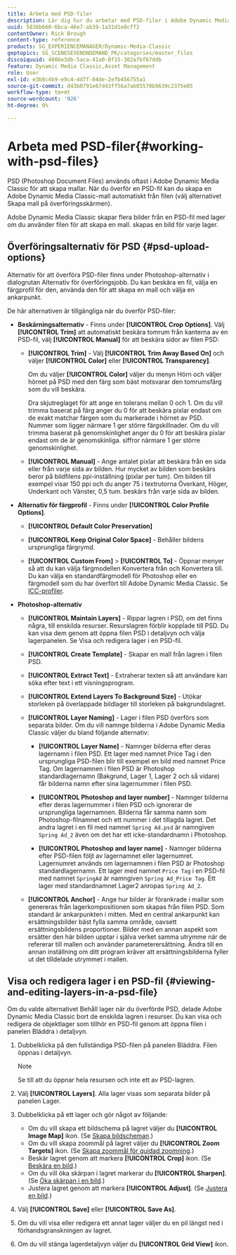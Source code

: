```yaml
---
title: Arbeta med PSD-filer
description: Lär dig hur du arbetar med PSD-filer i Adobe Dynamic Media Classic.
uuid: 5836b660-6bca-46e7-ab39-1a31d1e0cff2
contentOwner: Rick Brough
content-type: reference
products: SG_EXPERIENCEMANAGER/Dynamic-Media-Classic
geptopics: SG_SCENESEVENONDEMAND_PK/categories/master_files
discoiquuid: 4086e3db-5aca-41a0-8f15-302afbf67ddb
feature: Dynamic Media Classic,Asset Management
role: User
exl-id: e3b8c4b9-e9c4-4d7f-84de-2efb456755a1
source-git-commit: d43b0791e67d43ff56a7ab85570b9639c2375e05
workflow-type: tm+mt
source-wordcount: '926'
ht-degree: 0%

---
```


# Arbeta med PSD-filer{#working-with-psd-files}

<!--   USED TO BE AN OPTION UNDER COLOR PROFILE OPTIONS * **Convert To sRGB (default)** - Converts to sRGB (Standard Red Green Blue). sRGB is the recommended color space for displaying images on web pages. -->

PSD (Photoshop Document Files) används oftast i Adobe Dynamic Media Classic för att skapa mallar. När du överför en PSD-fil kan du skapa en Adobe Dynamic Media Classic-mall automatiskt från filen (välj alternativet Skapa mall på överföringsskärmen).

Adobe Dynamic Media Classic skapar flera bilder från en PSD-fil med lager om du använder filen för att skapa en mall. skapas en bild för varje lager.

## Överföringsalternativ för PSD {#psd-upload-options}

Alternativ för att överföra PSD-filer finns under Photoshop-alternativ i dialogrutan Alternativ för överföringsjobb. Du kan beskära en fil, välja en färgprofil för den, använda den för att skapa en mall och välja en ankarpunkt.

De här alternativen är tillgängliga när du överför PSD-filer:

* **Beskärningsalternativ** - Finns under **[!UICONTROL Crop Options]**. Välj **[!UICONTROL Trim]** att automatiskt beskära tomrum från kanterna av en PSD-fil, välj **[!UICONTROL Manual]** för att beskära sidor av filen PSD:

   * **[!UICONTROL Trim]** - Välj **[!UICONTROL Trim Away Based On]** och väljer **[!UICONTROL Color]** eller **[!UICONTROL Transparency]**.

      Om du väljer **[!UICONTROL Color]** väljer du menyn Hörn och väljer hörnet på PSD med den färg som bäst motsvarar den tomrumsfärg som du vill beskära.

      Dra skjutreglaget för att ange en tolerans mellan 0 och 1. Om du vill trimma baserat på färg anger du 0 för att beskära pixlar endast om de exakt matchar färgen som du markerade i hörnet av PSD. Nummer som ligger närmare 1 ger större färgskillnader. Om du vill trimma baserat på genomskinlighet anger du 0 för att beskära pixlar endast om de är genomskinliga. siffror närmare 1 ger större genomskinlighet.

   * **[!UICONTROL Manual]** - Ange antalet pixlar att beskära från en sida eller från varje sida av bilden. Hur mycket av bilden som beskärs beror på bildfilens ppi-inställning (pixlar per tum). Om bilden till exempel visar 150 ppi och du anger 75 i textrutorna Överkant, Höger, Underkant och Vänster, 0,5 tum. beskärs från varje sida av bilden.

* **Alternativ för färgprofil** - Finns under **[!UICONTROL Color Profile Options]**.

   * **[!UICONTROL Default Color Preservation]**

   * **[!UICONTROL Keep Original Color Space]** - Behåller bildens ursprungliga färgrymd.

   * **[!UICONTROL Custom From]** > **[!UICONTROL To]** - Öppnar menyer så att du kan välja färgmodellen Konvertera från och Konvertera till. Du kan välja en standardfärgmodell för Photoshop eller en färgmodell som du har överfört till Adobe Dynamic Media Classic. Se [ICC-profiler](/help/icc-profiles.md).

* **Photoshop-alternativ**

   * **[!UICONTROL Maintain Layers]** - Rippar lagren i PSD, om det finns några, till enskilda resurser. Resurslagren förblir kopplade till PSD. Du kan visa dem genom att öppna filen PSD i detaljvyn och välja lagerpanelen. Se Visa och redigera lager i en PSD-fil.

   * **[!UICONTROL Create Template]** - Skapar en mall från lagren i filen PSD.

   * **[!UICONTROL Extract Text]** - Extraherar texten så att användare kan söka efter text i ett visningsprogram.

   * **[!UICONTROL Extend Layers To Background Size]** - Utökar storleken på överlappade bildlager till storleken på bakgrundslagret.

   * **[!UICONTROL Layer Naming]** - Lager i filen PSD överförs som separata bilder. Om du vill namnge bilderna i Adobe Dynamic Media Classic väljer du bland följande alternativ:

      * **[!UICONTROL Layer Name]** - Namnger bilderna efter deras lagernamn i filen PSD. Ett lager med namnet Price Tag i den ursprungliga PSD-filen blir till exempel en bild med namnet Price Tag. Om lagernamnen i filen PSD är Photoshop standardlagernamn (Bakgrund, Lager 1, Lager 2 och så vidare) får bilderna namn efter sina lagernummer i filen PSD. <!-- not their default layer names -->

      * **[!UICONTROL Photoshop and layer number]** - Namnger bilderna efter deras lagernummer i filen PSD och ignorerar de ursprungliga lagernamnen. Bilderna får samma namn som Photoshop-filnamnet och ett nummer i det tillagda lagret. Det andra lagret i en fil med namnet `Spring Ad.psd` är namngiven `Spring Ad_2` även om det har ett icke-standardnamn i Photoshop.

      * **[!UICONTROL Photoshop and layer name]** - Namnger bilderna efter PSD-filen följt av lagernamnet eller lagernumret. Lagernumret används om lagernamnen i filen PSD är Photoshop standardlagernamn. Ett lager med namnet `Price Tag` i en PSD-fil med namnet `SpringAd` är namngiven `Spring Ad_Price Tag`. Ett lager med standardnamnet Lager2 anropas `Spring Ad_2`.
   * **[!UICONTROL Anchor]** - Ange hur bilder är förankrade i mallar som genereras från lagerkompositionen som skapas från filen PSD. Som standard är ankarpunkten i mitten. Med en central ankarpunkt kan ersättningsbilder bäst fylla samma område, oavsett ersättningsbildens proportioner. Bilder med en annan aspekt som ersätter den här bilden upptar i själva verket samma utrymme när de refererar till mallen och använder parameterersättning. Ändra till en annan inställning om ditt program kräver att ersättningsbilderna fyller ut det tilldelade utrymmet i mallen.


## Visa och redigera lager i en PSD-fil {#viewing-and-editing-layers-in-a-psd-file}

Om du valde alternativet Behåll lager när du överförde PSD, delade Adobe Dynamic Media Classic bort de enskilda lagren i resurser. Du kan visa och redigera de objektlager som tillhör en PSD-fil genom att öppna filen i panelen Bläddra i detaljvyn.

1. Dubbelklicka på den fullständiga PSD-filen på panelen Bläddra. Filen öppnas i detaljvyn.

   >[!NOTE]
   >
   >Se till att du öppnar hela resursen och inte ett av PSD-lagren.

1. Välj **[!UICONTROL Layers]**. Alla lager visas som separata bilder på panelen Lager.
1. Dubbelklicka på ett lager och gör något av följande:

   * Om du vill skapa ett bildschema på lagret väljer du **[!UICONTROL Image Map]** ikon. (Se [Skapa bildscheman](creating-image-maps.md#creating_image_maps).)
   * Om du vill skapa zoommål på lagret väljer du **[!UICONTROL Zoom Targets]** ikon. (Se [Skapa zoommål för guidad zoomning](creating-zoom-targets-guided-zoom.md#creating_zoom_targets_for_guided_zoom).)
   * Beskär lagret genom att markera **[!UICONTROL Crop]** ikon. (Se [Beskära en bild](cropping-image.md#cropping_an_image).)
   * Om du vill öka skärpan i lagret markerar du **[!UICONTROL Sharpen]**. (Se [Öka skärpan i en bild](sharpening-image.md#sharpening_an_image).)
   * Justera lagret genom att markera **[!UICONTROL Adjust]**. (Se [Justera en bild](adjusting-image.md#adjusting_an_image).)

1. Välj **[!UICONTROL Save]** eller **[!UICONTROL Save As]**.
1. Om du vill visa eller redigera ett annat lager väljer du en pil längst ned i förhandsgranskningen av lagret.
1. Om du vill stänga lagerdetaljvyn väljer du **[!UICONTROL Grid View]** ikon.
